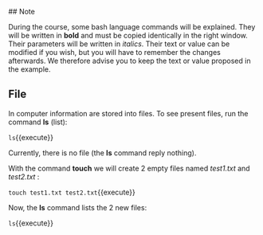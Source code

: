 ## Note 

During the course, some bash language commands will be explained. They will be written in **bold** and must be copied identically in the right window. Their parameters will be written in _italics_. Their text or value can be modified if you wish, but you will have to remember the changes afterwards. We therefore advise you to keep the text or value proposed in the example.

## File

In computer information are stored into files. 
To see present files, run the command **ls** (list):

`ls`{{execute}}

Currently, there is no file (the **ls** command reply nothing). 

With the command **touch** we will create 2 empty files named _test1.txt_ and _test2.txt_ :

`touch test1.txt test2.txt`{{execute}}

Now, the **ls** command lists the 2 new files:

`ls`{{execute}}


